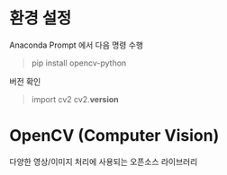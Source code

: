 # 환경 설정
Anaconda Prompt 에서 다음 명령 수행
> pip install opencv-python

버전 확인
> import cv2
>cv2.__version__

# OpenCV (Computer Vision)
다양한 영상/이미지 처리에 사용되는 오픈소스 라이브러리

